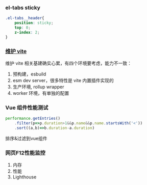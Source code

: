 ### el-tabs sticky

``` css
.el-tabs__header{
    position: sticky;
    top: 0;
    z-index: 2;
}
```



### [维护 vite](https://twitter.com/YuTengjing/status/1635979835985268736) 

维护 vite 相关基建确实心累，有四个环境要考虑，能力不一致： 

1. 预构建，esbuild 
2. esm dev server，很多特性是 vite 内置插件实现的
3. 生产环境, rollup wrapper
4. worker 环境，有单独的配置



### Vue 组件性能测试

```js
performance.getEntries()
	.filter(p=>p.duration>1&&p.name&&p.name.startsWith('<'))
	.sort((a,b)=>b.duration-a.duration)
```

排序&过滤到vue组件



### 网页F12性能监控

1. 内存
2. 性能
3. Lighthouse
